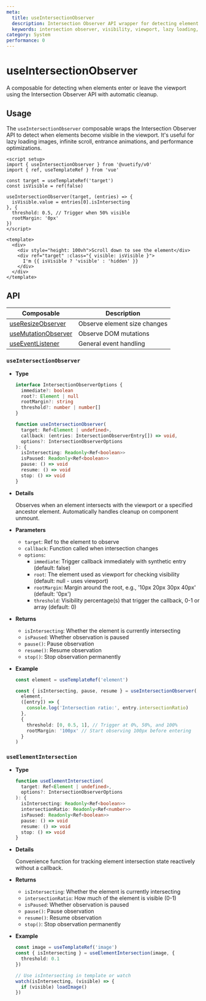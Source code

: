 ```yaml
---
meta:
  title: useIntersectionObserver
  description: Intersection Observer API wrapper for detecting element visibility changes with automatic cleanup.
  keywords: intersection observer, visibility, viewport, lazy loading, scroll, Vue, composable
category: System
performance: 0
---
```


# useIntersectionObserver

A composable for detecting when elements enter or leave the viewport using the Intersection Observer API with automatic cleanup.

<DocsPageFeatures />

## Usage

The `useIntersectionObserver` composable wraps the Intersection Observer API to detect when elements become visible in the viewport. It's useful for lazy loading images, infinite scroll, entrance animations, and performance optimizations.

```vue
<script setup>
import { useIntersectionObserver } from '@vuetify/v0'
import { ref, useTemplateRef } from 'vue'

const target = useTemplateRef('target')
const isVisible = ref(false)

useIntersectionObserver(target, (entries) => {
  isVisible.value = entries[0].isIntersecting
}, {
  threshold: 0.5, // Trigger when 50% visible
  rootMargin: '0px'
})
</script>

<template>
  <div>
    <div style="height: 100vh">Scroll down to see the element</div>
    <div ref="target" :class="{ visible: isVisible }">
      I'm {{ isVisible ? 'visible' : 'hidden' }}
    </div>
  </div>
</template>
```

## API


| Composable | Description |
|---|---|
| [useResizeObserver](/composables/system/use-resize-observer) | Observe element size changes |
| [useMutationObserver](/composables/system/use-mutation-observer) | Observe DOM mutations |
| [useEventListener](/composables/system/use-event-listener) | General event handling |
### `useIntersectionObserver`

- **Type**
  ```ts
  interface IntersectionObserverOptions {
    immediate?: boolean
    root?: Element | null
    rootMargin?: string
    threshold?: number | number[]
  }

  function useIntersectionObserver(
    target: Ref<Element | undefined>,
    callback: (entries: IntersectionObserverEntry[]) => void,
    options?: IntersectionObserverOptions
  ): {
    isIntersecting: Readonly<Ref<boolean>>
    isPaused: Readonly<Ref<boolean>>
    pause: () => void
    resume: () => void
    stop: () => void
  }
  ```

- **Details**

  Observes when an element intersects with the viewport or a specified ancestor element. Automatically handles cleanup on component unmount.

- **Parameters**

  - `target`: Ref to the element to observe
  - `callback`: Function called when intersection changes
  - `options`:
    - `immediate`: Trigger callback immediately with synthetic entry (default: false)
    - `root`: The element used as viewport for checking visibility (default: null - uses viewport)
    - `rootMargin`: Margin around the root, e.g., '10px 20px 30px 40px' (default: '0px')
    - `threshold`: Visibility percentage(s) that trigger the callback, 0-1 or array (default: 0)

- **Returns**

  - `isIntersecting`: Whether the element is currently intersecting
  - `isPaused`: Whether observation is paused
  - `pause()`: Pause observation
  - `resume()`: Resume observation
  - `stop()`: Stop observation permanently

- **Example**
  ```ts
  const element = useTemplateRef('element')

  const { isIntersecting, pause, resume } = useIntersectionObserver(
    element,
    ([entry]) => {
      console.log('Intersection ratio:', entry.intersectionRatio)
    },
    {
      threshold: [0, 0.5, 1], // Trigger at 0%, 50%, and 100%
      rootMargin: '100px' // Start observing 100px before entering
    }
  )
  ```

### `useElementIntersection`

- **Type**
  ```ts
  function useElementIntersection(
    target: Ref<Element | undefined>,
    options?: IntersectionObserverOptions
  ): {
    isIntersecting: Readonly<Ref<boolean>>
    intersectionRatio: Readonly<Ref<number>>
    isPaused: Readonly<Ref<boolean>>
    pause: () => void
    resume: () => void
    stop: () => void
  }
  ```

- **Details**

  Convenience function for tracking element intersection state reactively without a callback.

- **Returns**

  - `isIntersecting`: Whether the element is currently intersecting
  - `intersectionRatio`: How much of the element is visible (0-1)
  - `isPaused`: Whether observation is paused
  - `pause()`: Pause observation
  - `resume()`: Resume observation
  - `stop()`: Stop observation permanently

- **Example**
  ```ts
  const image = useTemplateRef('image')
  const { isIntersecting } = useElementIntersection(image, {
    threshold: 0.1
  })

  // Use isIntersecting in template or watch
  watch(isIntersecting, (visible) => {
    if (visible) loadImage()
  })
  ```

